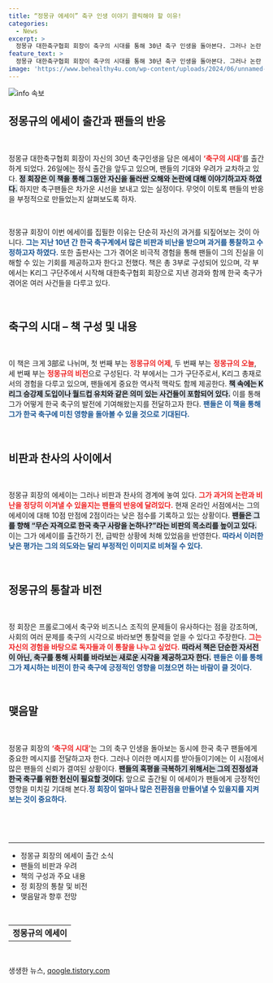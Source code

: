 ```yaml
---
title: “정몽규 에세이” 축구 인생 이야기 클릭해야 할 이유!
categories:
  - News
excerpt: >
  정몽규 대한축구협회 회장이 축구의 시대를 통해 30년 축구 인생을 돌아본다. 그러나 논란 속 출간에 축구팬들은 냉담한 반응, 별점 2점의 혹평을 남겼다! 과연 이 책에 담긴 이야기는 무엇일까?
feature_text: >
  정몽규 대한축구협회 회장이 축구의 시대를 통해 30년 축구 인생을 돌아본다. 그러나 논란 속 출간에 축구팬들은 냉담한 반응, 별점 2점의 혹평을 남겼다! 과연 이 책에 담긴 이야기는 무엇일까?
image: 'https://www.behealthy4u.com/wp-content/uploads/2024/06/unnamed-file.png'
---
```


<p><img src="https://www.behealthy4u.com/wp-content/uploads/2024/06/unnamed-file.png" alt="info 속보" /></p>

<h2 data-ke-size="size26">정몽규의 에세이 출간과 팬들의 반응</h2>

<p data-ke-size="size16">&nbsp;</p>

<p>정몽규 대한축구협회 회장이 자신의 30년 축구인생을 담은 에세이 <b><span style="color: #ee2323;">‘축구의 시대’</span></b>를 출간하게 되었다. 26일에는 정식 출간을 앞두고 있으며, 팬들의 기대와 우려가 교차하고 있다. <b><span style="background-color: #21538527;">정 회장은 이 책을 통해 그동안 자신을 둘러싼 오해와 논란에 대해 이야기하고자 하였다.</span></b> 하지만 축구팬들은 차가운 시선을 보내고 있는 실정이다. 무엇이 이토록 팬들의 반응을 부정적으로 만들었는지 살펴보도록 하자.<br> </p>

<p data-ke-size="size16">&nbsp;</p>

<p>정몽규 회장이 이번 에세이를 집필한 이유는 단순히 자신의 과거를 되짚어보는 것이 아니다. <b><span style="color: #1a5490;">그는 지난 10년 간 한국 축구계에서 많은 비판과 비난을 받으며 과거를 통찰하고 수정하고자 하였다.</span></b> 또한 출판사는 그가 겪어온 비극적 경험을 통해 팬들이 그의 진실을 이해할 수 있는 기회를 제공하고자 한다고 전했다. 책은 총 3부로 구성되어 있으며, 각 부에서는 K리그 구단주에서 시작해 대한축구협회 회장으로 지낸 경과와 함께 한국 축구가 겪어온 여러 사건들을 다루고 있다.</p>

<p data-ke-size="size16">&nbsp;</p>

<h2 data-ke-size="size26">축구의 시대 – 책 구성 및 내용</h2>

<p data-ke-size="size16">&nbsp;</p>

<p>이 책은 크게 3部로 나뉘며, 첫 번째 부는 <b><span style="color: #ee2323;">정몽규의 어제</span></b>, 두 번째 부는 <b><span style="color: #ee2323;">정몽규의 오늘</span></b>, 세 번째 부는 <b><span style="color: #ee2323;">정몽규의 비전</span></b>으로 구성된다. 각 부에서는 그가 구단주로서, K리그 총재로서의 경험을 다루고 있으며, 팬들에게 중요한 역사적 맥락도 함께 제공한다. <b><span style="background-color: #21538527;">책 속에는 K리그 승강제 도입이나 월드컵 유치와 같은 의미 있는 사건들이 포함되어 있다.</span></b> 이를 통해 그가 어떻게 한국 축구의 발전에 기여해왔는지를 전달하고자 한다. <b><span style="color: #1a5490;">팬들은 이 책을 통해 그가 한국 축구에 미친 영향을 돌아볼 수 있을 것으로 기대된다.</span></b></p>

<p data-ke-size="size16">&nbsp;</p>

<h2 data-ke-size="size26">비판과 찬사의 사이에서</h2>

<p data-ke-size="size16">&nbsp;</p>

<p>정몽규 회장의 에세이는 그러나 비판과 찬사의 경계에 놓여 있다. <b><span style="color: #ee2323;">그가 과거의 논란과 비난을 정당히 이겨낼 수 있을지는 팬들의 반응에 달려있다.</span></b> 현재 온라인 서점에서는 그의 에세이에 대해 10점 만점에 2점이라는 낮은 점수를 기록하고 있는 상황이다. <b><span style="background-color: #21538527;">팬들은 그를 향해 “무슨 자격으로 한국 축구 사랑을 논하나?”라는 비판의 목소리를 높이고 있다.</span></b> 이는 그가 에세이를 출간하기 전, 급박한 상황에 처해 있었음을 반영한다. <b><span style="color: #1a5490;">따라서 이러한 낮은 평가는 그의 의도와는 달리 부정적인 이미지로 비쳐질 수 있다.</span></b></p>

<p data-ke-size="size16">&nbsp;</p>

<h2 data-ke-size="size26">정몽규의 통찰과 비전</h2>

<p data-ke-size="size16">&nbsp;</p>

<p>정 회장은 프롤로그에서 축구와 비즈니스 조직의 문제들이 유사하다는 점을 강조하며, 사회의 여러 문제를 축구의 시각으로 바라보면 통찰력을 얻을 수 있다고 주장한다. <b><span style="color: #ee2323;">그는 자신의 경험을 바탕으로 독자들과 이 통찰을 나누고 싶었다.</span></b> <b><span style="background-color: #21538527;">따라서 책은 단순한 자서전이 아닌, 축구를 통해 사회를 바라보는 새로운 시각을 제공하고자 한다.</span></b> <b><span style="color: #1a5490;">팬들은 이를 통해 그가 제시하는 비전이 한국 축구에 긍정적인 영향을 미쳤으면 하는 바람이 클 것이다.</span></b></p>

<p data-ke-size="size16">&nbsp;</p>

<h2 data-ke-size="size26">맺음말</h2>

<p data-ke-size="size16">&nbsp;</p>

<p>정몽규 회장의 <b><span style="color: #ee2323;">‘축구의 시대’</span></b>는 그의 축구 인생을 돌아보는 동시에 한국 축구 팬들에게 중요한 메시지를 전달하고자 한다. 그러나 이러한 메시지를 받아들이기에는 이 시점에서 많은 팬들의 신뢰가 결여된 상황이다. <b><span style="background-color: #21538527;">팬들의 혹평을 극복하기 위해서는 그의 진정성과 한국 축구를 위한 헌신이 필요할 것이다.</span></b> 앞으로 출간될 이 에세이가 팬들에게 긍정적인 영향을 미치길 기대해 본다.<b><span style="color: #1a5490;">정 회장이 얼마나 많은 전환점을 만들어낼 수 있을지를 지켜보는 것이 중요하다.</span></b></p>

<p data-ke-size="size16">&nbsp;</p>

<p><br>
<hr></p>

<ul>
    <li>정몽규 회장의 에세이 출간 소식</li>
    <li>팬들의 비판과 우려</li>
    <li>책의 구성과 주요 내용</li>
    <li>정 회장의 통찰 및 비전</li>
    <li>맺음말과 향후 전망</li>
</ul>

<p><br></p>

<table style="width: 100%;">
    <tbody>
        <tr>
            <td style="text-align: center; height: 17px;"><b>정몽규의 에세이</b></td>
        </tr>
    </tbody>
</table>

<p><br></p>
생생한 뉴스, <a href="https://qoogle.tistory.com" rel="dofollow">qoogle.tistory.com</a>


